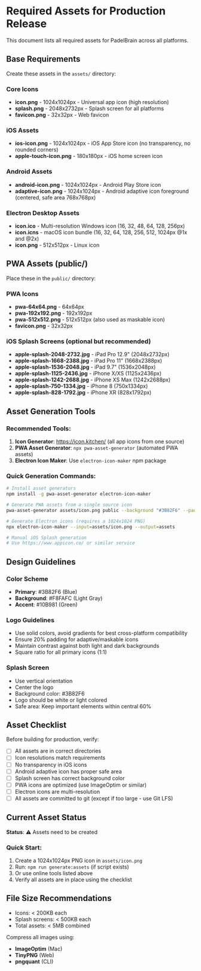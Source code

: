 # Required Assets for Production Release

This document lists all required assets for PadelBrain across all platforms.

## Base Requirements

Create these assets in the `assets/` directory:

### Core Icons
- **icon.png** - 1024x1024px - Universal app icon (high resolution)
- **splash.png** - 2048x2732px - Splash screen for all platforms
- **favicon.png** - 32x32px - Web favicon

### iOS Assets
- **ios-icon.png** - 1024x1024px - iOS App Store icon (no transparency, no rounded corners)
- **apple-touch-icon.png** - 180x180px - iOS home screen icon

### Android Assets
- **android-icon.png** - 1024x1024px - Android Play Store icon
- **adaptive-icon.png** - 1024x1024px - Android adaptive icon foreground (centered, safe area 768x768px)

### Electron Desktop Assets
- **icon.ico** - Multi-resolution Windows icon (16, 32, 48, 64, 128, 256px)
- **icon.icns** - macOS icon bundle (16, 32, 64, 128, 256, 512, 1024px @1x and @2x)
- **icon.png** - 512x512px - Linux icon

## PWA Assets (public/)

Place these in the `public/` directory:

### PWA Icons
- **pwa-64x64.png** - 64x64px
- **pwa-192x192.png** - 192x192px
- **pwa-512x512.png** - 512x512px (also used as maskable icon)
- **favicon.png** - 32x32px

### iOS Splash Screens (optional but recommended)
- **apple-splash-2048-2732.jpg** - iPad Pro 12.9" (2048x2732px)
- **apple-splash-1668-2388.jpg** - iPad Pro 11" (1668x2388px)
- **apple-splash-1536-2048.jpg** - iPad 9.7" (1536x2048px)
- **apple-splash-1125-2436.jpg** - iPhone X/XS (1125x2436px)
- **apple-splash-1242-2688.jpg** - iPhone XS Max (1242x2688px)
- **apple-splash-750-1334.jpg** - iPhone 8 (750x1334px)
- **apple-splash-828-1792.jpg** - iPhone XR (828x1792px)

## Asset Generation Tools

### Recommended Tools:
1. **Icon Generator**: https://icon.kitchen/ (all app icons from one source)
2. **PWA Asset Generator**: `npx pwa-asset-generator` (automated PWA assets)
3. **Electron Icon Maker**: Use `electron-icon-maker` npm package

### Quick Generation Commands:

```bash
# Install asset generators
npm install -g pwa-asset-generator electron-icon-maker

# Generate PWA assets from a single source icon
pwa-asset-generator assets/icon.png public --background "#3B82F6" --padding "10%"

# Generate Electron icons (requires a 1024x1024 PNG)
npx electron-icon-maker --input=assets/icon.png --output=assets

# Manual iOS Splash generation
# Use https://www.appicon.co/ or similar service
```

## Design Guidelines

### Color Scheme
- **Primary**: #3B82F6 (Blue)
- **Background**: #F8FAFC (Light Gray)
- **Accent**: #10B981 (Green)

### Logo Guidelines
- Use solid colors, avoid gradients for best cross-platform compatibility
- Ensure 20% padding for adaptive/maskable icons
- Maintain contrast against both light and dark backgrounds
- Square ratio for all primary icons (1:1)

### Splash Screen
- Use vertical orientation
- Center the logo
- Background color: #3B82F6
- Logo should be white or light colored
- Safe area: Keep important elements within central 60%

## Asset Checklist

Before building for production, verify:

- [ ] All assets are in correct directories
- [ ] Icon resolutions match requirements
- [ ] No transparency in iOS icons
- [ ] Android adaptive icon has proper safe area
- [ ] Splash screen has correct background color
- [ ] PWA icons are optimized (use ImageOptim or similar)
- [ ] Electron icons are multi-resolution
- [ ] All assets are committed to git (except if too large - use Git LFS)

## Current Asset Status

**Status**: ⚠️ Assets need to be created

### Quick Start:
1. Create a 1024x1024px PNG icon in `assets/icon.png`
2. Run: `npm run generate:assets` (if script exists)
3. Or use online tools listed above
4. Verify all assets are in place using the checklist

## File Size Recommendations

- Icons: < 200KB each
- Splash screens: < 500KB each
- Total assets: < 5MB combined

Compress all images using:
- **ImageOptim** (Mac)
- **TinyPNG** (Web)
- **pngquant** (CLI)
